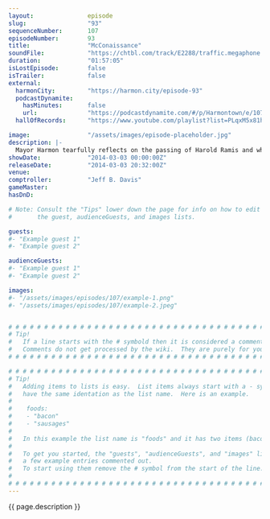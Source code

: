 ```yaml
---
layout:               episode
slug:                 "93"
sequenceNumber:       107
episodeNumber:        93
title:                "McConaissance"
soundFile:            "https://chtbl.com/track/E2288/traffic.megaphone.fm/STA7537699370.mp3?updated=1556134812"
duration:             "01:57:05"
isLostEpisode:        false
isTrailer:            false
external:
  harmonCity:         "https://harmon.city/episode-93"
  podcastDynamite:
    hasMinutes:       false
    url:              "https://podcastdynamite.com/#/p/Harmontown/e/107/93"
  hallOfRecords:      "https://www.youtube.com/playlist?list=PLqxM5x81hNOZMIoq38XXjI0ocbQ1g1clH"

image:                "/assets/images/episode-placeholder.jpg"
description: |-
  Mayor Harmon tearfully reflects on the passing of Harold Ramis and while the Academy Awards ceremony takes place mere blocks away, Harmontown hosts its own Oscars special.
showDate:             "2014-03-03 00:00:00Z"
releaseDate:          "2014-03-03 20:32:00Z"
venue:                
comptroller:          "Jeff B. Davis"
gameMaster:           
hasDnD:               

# Note: Consult the "Tips" lower down the page for info on how to edit
#       the guest, audienceGuests, and images lists.

guests:
#- "Example guest 1"
#- "Example guest 2"

audienceGuests:
#- "Example guest 1"
#- "Example guest 2"

images:
#- "/assets/images/episodes/107/example-1.png"
#- "/assets/images/episodes/107/example-2.jpeg"


# # # # # # # # # # # # # # # # # # # # # # # # # # # # # # # # # # # # # # # # # # # # #
# Tip!
#   If a line starts with the # symbold then it is considered a comment.
#   Comments do not get processed by the wiki.  They are purely for your information.
# # # # # # # # # # # # # # # # # # # # # # # # # # # # # # # # # # # # # # # # # # # # #

# # # # # # # # # # # # # # # # # # # # # # # # # # # # # # # # # # # # # # # # # # # # #
# Tip!
#   Adding items to lists is easy.  List items always start with a - symbol and have
#   have the same identation as the list name.  Here is an example.
#
#    foods:
#    - "bacon"
#    - "sausages"
#
#   In this example the list name is "foods" and it has two items (bacon, and sausages).
#
#   To get you started, the "guests", "audienceGuests", and "images" lists below have
#   a few example entries commented out.
#   To start using them remove the # symbol from the start of the line.
#
# # # # # # # # # # # # # # # # # # # # # # # # # # # # # # # # # # # # # # # # # # # # #
---
```


<!-- The episode description will be rendered here -->
{{ page.description }}

<!-- Add your content BELOW here -->
<!-- vvvvvvvvvvvvvvvvvvvvvvvvvvv -->




<!-- ^^^^^^^^^^^^^^^^^^^^^^^^^^^ -->
<!-- Add your content ABOVE here -->

<!-- The episode gallery will be rendered here -->